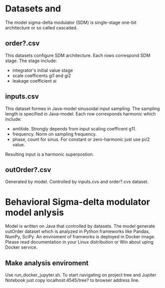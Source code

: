 # Datasets and 

The model sigma-delta modulator (SDM) is single-stage one-bit architecture or so called cascaded. 

## order?.csv 

This datasets configure SDM architecture. Each rows correspond SDM stage. The stage include:
- integrator's initial value stage 
- scale coefficents gi1 and gi2
- leakage coefficient ai

## inputs.csv

This dataset formes in Java-model sinusoidal input sampling. The sampling length is specified in Java-model. Each row corresponds harmonic which include: 
- amlitide. Strongly depends from input scaling coefficent g11.
- frequency. Norm on sampling frequency. 
- phase, count for sinus. For constant or zero-harmonic just use pi/2 value.

Resulting input is a harmonic superpostion.

## outOrder?.csv

Generated by model. Controlled by inputs.cvs and order?.cvs dataset.

# Behavioral Sigma-delta modulator model anlysis

Model is written on Java that controlled by datasets. The model generate outOrder dataset which is analyzed in Python frameworks like Pandas, NumPy, SciPy. An enviroment of framworks is deployed in Docker image. Please read documentation in your Linux distribution or Win about uping Docker service.

## Make analysis enviroment

Use run_docker_jupyter.sh. To start navigating on project tree and Jupiter Notebook just copy localhost:4545/tree? to browser address line.

